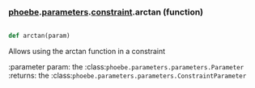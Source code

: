 ### [phoebe](phoebe.md).[parameters](phoebe.parameters.md).[constraint](phoebe.parameters.constraint.md).arctan (function)


```py

def arctan(param)

```



Allows using the arctan function in a constraint

:parameter param: the :class:`phoebe.parameters.parameters.Parameter`
:returns: the :class:`phoebe.parameters.parameters.ConstraintParameter`

